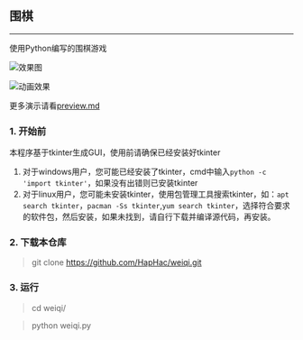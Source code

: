 ## 围棋

---

使用Python编写的围棋游戏

![效果图](https://github.com/HapHac/weiqi/pictures/preview1.png)

![动画效果](https://github.com/HapHac/weiqi/Pictures/preview1.gif)

更多演示请看[preview.md](https://github.com/HapHac/weiqi/preview.md)

### 1. 开始前

本程序基于tkinter生成GUI，使用前请确保已经安装好tkinter

1. 对于windows用户，您可能已经安装了tkinter，cmd中输入`python -c 'import tkinter'`，如果没有出错则已安装tkinter
2. 对于linux用户，您可能未安装tkinter，使用包管理工具搜索tkinter，如：`apt search tkinter`，`pacman -Ss tkinter`,`yum search tkinter`，选择符合要求的软件包，然后安装，如果未找到，请自行下载并编译源代码，再安装。

### 2. 下载本仓库

> git clone https://github.com/HapHac/weiqi.git

### 3. 运行

> cd weiqi/

> python weiqi.py

